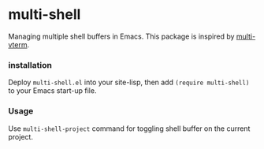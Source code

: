 # multi-shell

Managing multiple shell buffers in Emacs. This package is inspired by
[multi-vterm](https://github.com/suonlight/multi-vterm).

### installation
Deploy `multi-shell.el` into your site-lisp, then add `(require
multi-shell)` to your Emacs start-up file.

### Usage
Use `multi-shell-project` command for toggling shell buffer on the current
project.
